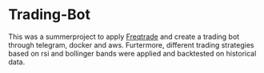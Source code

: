 # Trading-Bot

This was a summerproject to apply [Freqtrade](https://www.freqtrade.io/en/stable/) and create a trading bot through telegram, docker and aws.
Furtermore, different trading strategies based on rsi and bollinger bands were applied and backtested on historical data.
